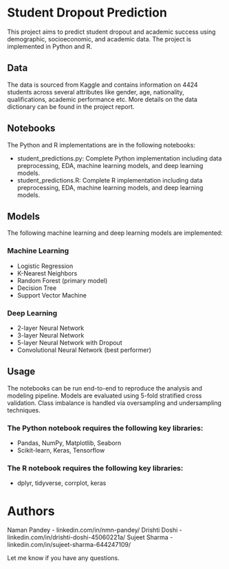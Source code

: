 # Student Dropout Prediction
This project aims to predict student dropout and academic success using demographic, socioeconomic, and academic data. The project is implemented in Python and R.

## Data
The data is sourced from Kaggle and contains information on 4424 students across several attributes like gender, age, nationality, qualifications, academic performance etc. More details on the data dictionary can be found in the project report.

## Notebooks
The Python and R implementations are in the following notebooks:
- student_predictions.py: Complete Python implementation including data preprocessing, EDA, machine learning models, and deep learning models.
- student_predictions.R: Complete R implementation including data preprocessing, EDA, machine learning models, and deep learning models.

## Models
The following machine learning and deep learning models are implemented:

### Machine Learning

- Logistic Regression
- K-Nearest Neighbors
- Random Forest (primary model)
- Decision Tree
- Support Vector Machine

### Deep Learning

- 2-layer Neural Network
- 3-layer Neural Network
- 5-layer Neural Network with Dropout
- Convolutional Neural Network (best performer)

## Usage
The notebooks can be run end-to-end to reproduce the analysis and modeling pipeline. Models are evaluated using 5-fold stratified cross validation. Class imbalance is handled via oversampling and undersampling techniques.

### The Python notebook requires the following key libraries:

- Pandas, NumPy, Matplotlib, Seaborn
- Scikit-learn, Keras, Tensorflow

### The R notebook requires the following key libraries:

- dplyr, tidyverse, corrplot, keras

# Authors
Naman Pandey - linkedin.com/in/nmn-pandey/
Drishti Doshi - linkedin.com/in/drishti-doshi-45060221a/
Sujeet Sharma - linkedin.com/in/sujeet-sharma-644247109/

Let me know if you have any questions.
